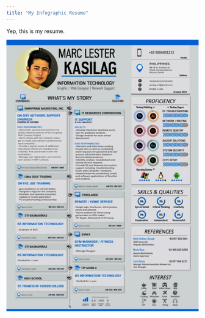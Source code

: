 ```yaml
---
title: "My Infographic Resume"
---
```


Yep, this is my resume.

![Marc Lester Kasilag Infographic Resume](../assets/img/work/proj-8/CVkasilag.jpg 'Resume of Marc Lester Kasilag')